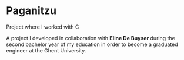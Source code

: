 # Paganitzu
Project where I worked with C

A project I developed in collaboration with <b>Eline De Buyser</b> during the second bachelor year of my education in order to become a graduated engineer at the Ghent University. 
